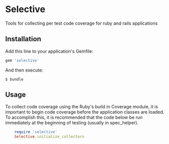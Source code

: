 # Selective

Tools for collecting per test code coverage for ruby and rails applications

## Installation

Add this line to your application's Gemfile:

```ruby
gem 'selective'
```

And then execute:

    $ bundle

## Usage

To collect code coverage using the Ruby's build in Coverage module,
it is important to begin code coverage before the application classes are loaded.
To accomplish this, it is recommended that the code below be run immediately at the
beginning of testing (usually in spec_helper).

```ruby
    require 'selective'
    Selective.initialize_collectors
```
